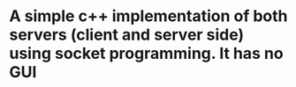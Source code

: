 # A simple c++ implementation of both servers (client and server side) using socket programming. It has no GUI 
